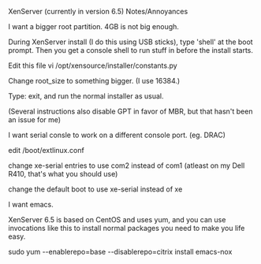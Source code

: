 XenServer (currently in version 6.5) Notes/Annoyances

I want a bigger root partition.
4GB is not big enough.

During XenServer install (I do this using USB sticks), type 'shell' at the boot prompt.
Then you get a console shell to run stuff in before the install starts.

Edit this file
vi /opt/xensource/installer/constants.py

Change root_size to something bigger. (I use 16384.)

Type: exit, and run the normal installer as usual.

(Several instructions also disable GPT in favor of MBR, but that hasn't been an issue for me)


I want serial consle to work on a different console port. (eg. DRAC)

edit /boot/extlinux.conf

change xe-serial entries to use com2 instead of com1 (atleast on my Dell R410, that's what you should use)

change the default boot to use xe-serial instead of xe





I want emacs.

XenServer 6.5 is based on CentOS and uses yum, and you can use invocations like this to install normal packages you need to make you life easy.

sudo yum --enablerepo=base --disablerepo=citrix install emacs-nox





